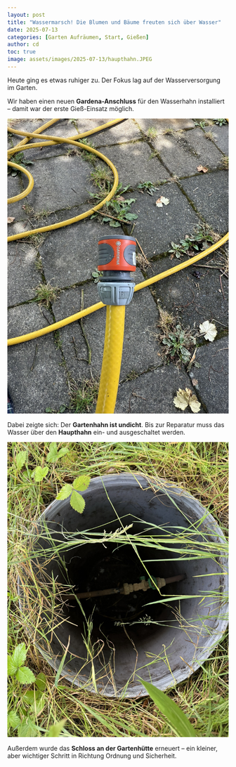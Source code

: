 ```yaml
---
layout: post
title: "Wassermarsch! Die Blumen und Bäume freuten sich über Wasser"
date: 2025-07-13
categories: [Garten Aufräumen, Start, Gießen]
author: cd
toc: true
image: assets/images/2025-07-13/haupthahn.JPEG
---
```


Heute ging es etwas ruhiger zu. Der Fokus lag auf der Wasserversorgung im Garten.

Wir haben einen neuen **Gardena-Anschluss** für den Wasserhahn installiert – damit war der erste Gieß-Einsatz möglich.

![Schlauch](/assets/images/2025-07-13/schlauch.JPEG)

Dabei zeigte sich: Der **Gartenhahn ist undicht**. Bis zur Reparatur muss das Wasser über den **Haupthahn** ein- und ausgeschaltet werden.

![Haupthahn](/assets/images/2025-07-13/haupthahn.JPEG)

Außerdem wurde das **Schloss an der Gartenhütte** erneuert – ein kleiner, aber wichtiger Schritt in Richtung Ordnung und Sicherheit.
